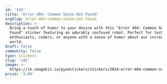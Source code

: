 ```yaml
---
id: '142'
title: 'Error 404: Common Sense Not Found'
orgSlug: error-404-common-sense-not-found
description: >-
  Bring a touch of humor to your device with this "Error 404: Common Sense Not
  Found" sticker featuring an adorably confused robot. Perfect for tech
  enthusiasts, coders, or anyone with a sense of humor about our increasingly AI
  world.
draft: false
community: false
type: stickers
slug: '142'
image: >-
  https://ik.imagekit.io/pyodstickers/stickers/2024-error-404-common-sense-not-found.png
price: '3.00'
---
```

